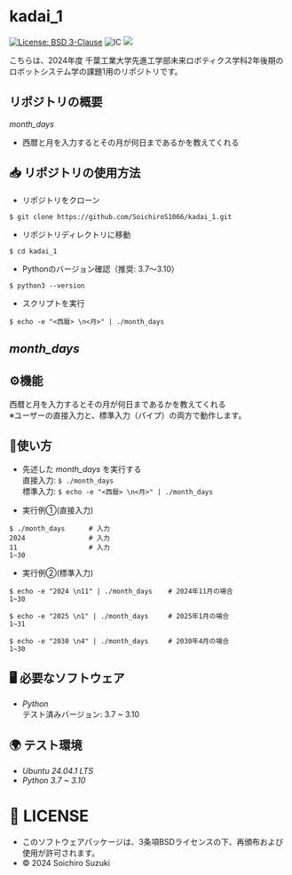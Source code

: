 # kadai_1
[![License: BSD 3-Clause](https://img.shields.io/badge/License-BSD%203--Clause-blue.svg)](https://opensource.org/licenses/BSD-3-Clause)
![IC](https://github.com/SoichiroS1066/kadai_1/actions/workflows/test_month_days.yml/badge.svg)
<img src="https://img.shields.io/badge/-Python-yellow.svg?logo=python&style=for-the-badge">

こちらは、2024年度 千葉工業大学先進工学部未来ロボティクス学科2年後期のロボットシステム学の課題1用のリポジトリです。

## リポジトリの概要
*month_days*
- 西暦と月を入力するとその月が何日まであるかを教えてくれる  

## 📥 リポジトリの使用方法
- リポジトリをクローン  
```
$ git clone https://github.com/SoichiroS1066/kadai_1.git
```  
- リポジトリディレクトリに移動
```
$ cd kadai_1
```
- Pythonのバージョン確認（推奨: 3.7〜3.10）
```
$ python3 --version
```
- スクリプトを実行
```
$ echo -e "<西暦> \n<月>" | ./month_days
```

## *month_days*

## ⚙️機能
西暦と月を入力するとその月が何日まであるかを教えてくれる  
※ユーザーの直接入力と、標準入力（パイプ）の両方で動作します。


## 📝使い方
- 先述した *month_days* を実行する  
直接入力: `$ ./month_days`  
標準入力: `$ echo -e "<西暦> \n<月>" | ./month_days`  

- 実行例①(直接入力)
```
$ ./month_days      # 入力 
2024                # 入力
11                  # 入力
1~30
```
- 実行例②(標準入力)
```
$ echo -e "2024 \n11" | ./month_days    # 2024年11月の場合
1~30

$ echo -e "2025 \n1" | ./month_days     # 2025年1月の場合
1~31

$ echo -e "2030 \n4" | ./month_days     # 2030年4月の場合
1~30
```
## 🖥️ 必要なソフトウェア
- *Python*  
テスト済みバージョン: 3.7 ~ 3.10

## 🌍 テスト環境
- *Ubuntu 24.04.1 LTS*
- *Python 3.7 ~ 3.10*

# 📄 LICENSE
- このソフトウェアパッケージは、3条項BSDライセンスの下、再頒布および使用が許可されます。
- © 2024 Soichiro Suzuki
